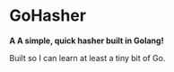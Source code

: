 # GoHasher
__A A simple, quick hasher built in Golang!__

Built so I can learn at least a tiny bit of Go.